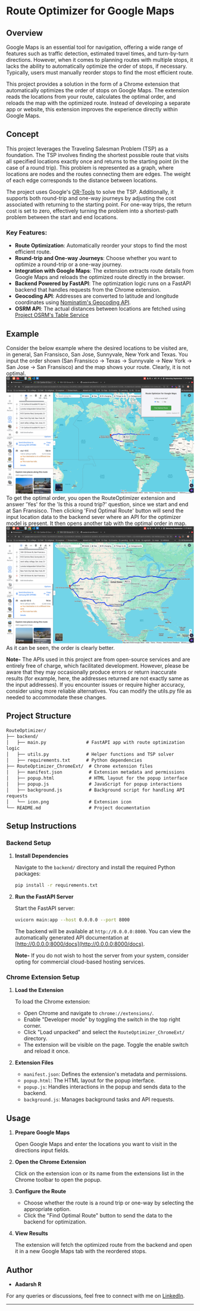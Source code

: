 # Route Optimizer for Google Maps

## Overview

Google Maps is an essential tool for navigation, offering a wide range of features such as traffic detection, estimated travel times, and turn-by-turn directions. However, when it comes to planning routes with multiple stops, it lacks the ability to automatically optimize the order of stops, if necessary. Typically, users must manually reorder stops to find the most efficient route.

This project provides a solution in the form of a Chrome extension that automatically optimizes the order of stops on Google Maps. The extension reads the locations from your route, calculates the optimal order, and reloads the map with the optimized route. Instead of developing a separate app or website, this extension improves the experience directly within Google Maps.

## Concept

This project leverages the Traveling Salesman Problem (TSP) as a foundation. The TSP involves finding the shortest possible route that visits all specified locations exactly once and returns to the starting point (in the case of a round trip). This problem is represented as a graph, where locations are nodes and the routes connecting them are edges. The weight of each edge corresponds to the distance between locations.

The project uses Google's [OR-Tools](https://developers.google.com/optimization/routing/tsp) to solve the TSP. Additionally, it supports both round-trip and one-way journeys by adjusting the cost associated with returning to the starting point. For one-way trips, the return cost is set to zero, effectively turning the problem into a shortest-path problem between the start and end locations.

### Key Features:

- **Route Optimization**: Automatically reorder your stops to find the most efficient route.
- **Round-trip and One-way Journeys**: Choose whether you want to optimize a round-trip or a one-way journey.
- **Integration with Google Maps**: The extension extracts route details from Google Maps and reloads the optimized route directly in the browser.
- **Backend Powered by FastAPI**: The optimization logic runs on a FastAPI backend that handles requests from the Chrome extension.
- **Geocoding API**: Addresses are converted to latitude and longitude coordinates using [Nominatim's Geocoding API](https://nominatim.org/release-docs/develop/api/Search/).
- **OSRM API**: The actual distances between locations are fetched using [Project OSRM's Table Service](https://project-osrm.org/docs/v5.24.0/api/#route-service)

## Example
Consider the below example where the desired locations to be visited are, in general, San Fransisco, San Jose, Sunnyvale, New York and Texas. You input the order shown (San Fransisco -> Texas -> Sunnyvale -> New York -> San Jose -> San Fransisco) and the map shows your route. Clearly, it is not optimal.
![Example search](./images/before.png)
To get the optimal order, you open the RouteOptimizer extension and answer 'Yes' for the 'Is this a round trip?' question, since we start and end at San Fransisco. Then clicking 'Find Optimal Route' button will send the input location data to the backend sever where an API for the optimizer model is present. It then opens another tab with the optimal order in map.
![After Optimizing](./images/after.png)
As it can be seen, the order is clearly better.

**Note-**
The APIs used in this project are from open-source services and are entirely free of charge, which facilitated development. However, please be aware that they may occasionally produce errors or return inaccurate results (for example, here, the addresses returned are not exactly same as the input addresses). If you encounter issues or require higher accuracy, consider using more reliable alternatives. You can modify the utils.py file as needed to accommodate these changes.


## Project Structure

```
RouteOptimizer/
├── backend/
│   ├── main.py               # FastAPI app with route optimization logic
│   ├── utils.py              # Helper functions and TSP solver
│   ├── requirements.txt      # Python dependencies
├── RouteOptimizer_ChromeExt/  # Chrome extension files
│   ├── manifest.json          # Extension metadata and permissions
│   ├── popup.html             # HTML layout for the popup interface
│   ├── popup.js               # JavaScript for popup interactions
│   ├── background.js          # Background script for handling API requests
│   └── icon.png               # Extension icon
└── README.md                  # Project documentation
```

## Setup Instructions

### Backend Setup

1. **Install Dependencies**

   Navigate to the `backend/` directory and install the required Python packages:

   ```bash
   pip install -r requirements.txt
   ```

2. **Run the FastAPI Server**

   Start the FastAPI server:

   ```bash
   uvicorn main:app --host 0.0.0.0 --port 8000
   ```

   The backend will be available at `http://0.0.0.0:8000`. You can view the automatically generated API documentation at [http://0.0.0.0:8000/docs](http://0.0.0.0:8000/docs).

   **Note-** If you do not wish to host the server from your system, consider opting for commercial cloud-based hosting services.

### Chrome Extension Setup

1. **Load the Extension**

   To load the Chrome extension:

   - Open Chrome and navigate to `chrome://extensions/`.
   - Enable "Developer mode" by toggling the switch in the top right corner.
   - Click "Load unpacked" and select the `RouteOptimizer_ChromeExt/` directory.
   - The extension will be visible on the page. Toggle the enable switch and reload it once.

2. **Extension Files**

   - `manifest.json`: Defines the extension's metadata and permissions.
   - `popup.html`: The HTML layout for the popup interface.
   - `popup.js`: Handles interactions in the popup and sends data to the backend.
   - `background.js`: Manages background tasks and API requests.

## Usage

1. **Prepare Google Maps**

   Open Google Maps and enter the locations you want to visit in the directions input fields.

2. **Open the Chrome Extension**

   Click on the extension icon or its name from the extensions list in the Chrome toolbar to open the popup.

3. **Configure the Route**

   - Choose whether the route is a round trip or one-way by selecting the appropriate option.
   - Click the "Find Optimal Route" button to send the data to the backend for optimization.

4. **View Results**

   The extension will fetch the optimized route from the backend and open it in a new Google Maps tab with the reordered stops.

## Author

- **Aadarsh R**

For any queries or discussions, feel free to connect with me on [LinkedIn](https://www.linkedin.com/in/aadarsh-ramachandran-881a08293).

--- 